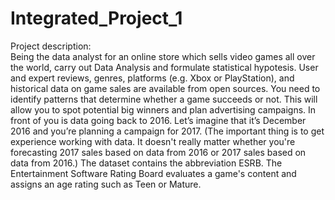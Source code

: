 # Integrated_Project_1
Project description: \
Being the data analyst for an online store which sells video games all over the world, carry out Data Analysis and formulate statistical hypotesis. User and expert reviews, genres, platforms (e.g. Xbox or PlayStation), and historical data on game sales are available from open sources. You need to identify patterns that determine whether a game succeeds or not. This will allow you to spot potential big winners and plan advertising campaigns. In front of you is data going back to 2016. Let’s imagine that it’s December 2016 and you’re planning a campaign for 2017. (The important thing is to get experience working with data. It doesn't really matter whether you're forecasting 2017 sales based on data from 2016 or 2017 sales based on data from 2016.) The dataset contains the abbreviation ESRB. The Entertainment Software Rating Board evaluates a game's content and assigns an age rating such as Teen or Mature.
